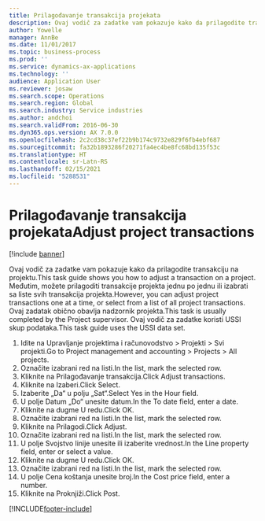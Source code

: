 ```yaml
---
title: Prilagođavanje transakcija projekata
description: Ovaj vodič za zadatke vam pokazuje kako da prilagodite transakciju na projektu.
author: Yowelle
manager: AnnBe
ms.date: 11/01/2017
ms.topic: business-process
ms.prod: ''
ms.service: dynamics-ax-applications
ms.technology: ''
audience: Application User
ms.reviewer: josaw
ms.search.scope: Operations
ms.search.region: Global
ms.search.industry: Service industries
ms.author: andchoi
ms.search.validFrom: 2016-06-30
ms.dyn365.ops.version: AX 7.0.0
ms.openlocfilehash: 2c2cd38c37ef22b9b174c9732e829f6fb4ebf687
ms.sourcegitcommit: fa32b1893286f20271fa4ec4be8fc68bd135f53c
ms.translationtype: HT
ms.contentlocale: sr-Latn-RS
ms.lasthandoff: 02/15/2021
ms.locfileid: "5288531"
---
```

# <a name="adjust-project-transactions"></a><span data-ttu-id="cf41b-103">Prilagođavanje transakcija projekata</span><span class="sxs-lookup"><span data-stu-id="cf41b-103">Adjust project transactions</span></span>

[!include [banner](../../includes/banner.md)]

<span data-ttu-id="cf41b-104">Ovaj vodič za zadatke vam pokazuje kako da prilagodite transakciju na projektu.</span><span class="sxs-lookup"><span data-stu-id="cf41b-104">This task guide shows you how to adjust a transaction on a project.</span></span> <span data-ttu-id="cf41b-105">Međutim, možete prilagoditi transakcije projekta jednu po jednu ili izabrati sa liste svih transakcija projekta.</span><span class="sxs-lookup"><span data-stu-id="cf41b-105">However, you can adjust project transactions one at a time, or select from a list of all project transactions.</span></span> <span data-ttu-id="cf41b-106">Ovaj zadatak obično obavlja nadzornik projekta.</span><span class="sxs-lookup"><span data-stu-id="cf41b-106">This task is usually completed by the Project supervisor.</span></span> <span data-ttu-id="cf41b-107">Ovaj vodič za zadatke koristi USSI skup podataka.</span><span class="sxs-lookup"><span data-stu-id="cf41b-107">This task guide uses the USSI data set.</span></span>

1. <span data-ttu-id="cf41b-108">Idite na Upravljanje projektima i računovodstvo > Projekti > Svi projekti.</span><span class="sxs-lookup"><span data-stu-id="cf41b-108">Go to Project management and accounting > Projects > All projects.</span></span> 
2. <span data-ttu-id="cf41b-109">Označite izabrani red na listi.</span><span class="sxs-lookup"><span data-stu-id="cf41b-109">In the list, mark the selected row.</span></span> 
3. <span data-ttu-id="cf41b-110">Kliknite na Prilagođavanje transakcija.</span><span class="sxs-lookup"><span data-stu-id="cf41b-110">Click Adjust transactions.</span></span> 
4. <span data-ttu-id="cf41b-111">Kliknite na Izaberi.</span><span class="sxs-lookup"><span data-stu-id="cf41b-111">Click Select.</span></span> 
5. <span data-ttu-id="cf41b-112">Izaberite „Da“ u polju „Sat“.</span><span class="sxs-lookup"><span data-stu-id="cf41b-112">Select Yes in the Hour field.</span></span> 
6. <span data-ttu-id="cf41b-113">U polje Datum „Do“ unesite datum.</span><span class="sxs-lookup"><span data-stu-id="cf41b-113">In the To date field, enter a date.</span></span> 
7. <span data-ttu-id="cf41b-114">Kliknite na dugme U redu.</span><span class="sxs-lookup"><span data-stu-id="cf41b-114">Click OK.</span></span> 
8. <span data-ttu-id="cf41b-115">Označite izabrani red na listi.</span><span class="sxs-lookup"><span data-stu-id="cf41b-115">In the list, mark the selected row.</span></span> 
9. <span data-ttu-id="cf41b-116">Kliknite na Prilagodi.</span><span class="sxs-lookup"><span data-stu-id="cf41b-116">Click Adjust.</span></span> 
10. <span data-ttu-id="cf41b-117">Označite izabrani red na listi.</span><span class="sxs-lookup"><span data-stu-id="cf41b-117">In the list, mark the selected row.</span></span> 
11. <span data-ttu-id="cf41b-118">U polje Svojstvo linije unesite ili izaberite vrednost.</span><span class="sxs-lookup"><span data-stu-id="cf41b-118">In the Line property field, enter or select a value.</span></span> 
12. <span data-ttu-id="cf41b-119">Kliknite na dugme U redu.</span><span class="sxs-lookup"><span data-stu-id="cf41b-119">Click OK.</span></span> 
13. <span data-ttu-id="cf41b-120">Označite izabrani red na listi.</span><span class="sxs-lookup"><span data-stu-id="cf41b-120">In the list, mark the selected row.</span></span> 
14. <span data-ttu-id="cf41b-121">U polje Cena koštanja unesite broj.</span><span class="sxs-lookup"><span data-stu-id="cf41b-121">In the Cost price field, enter a number.</span></span> 
15. <span data-ttu-id="cf41b-122">Kliknite na Proknjiži.</span><span class="sxs-lookup"><span data-stu-id="cf41b-122">Click Post.</span></span> 


[!INCLUDE[footer-include](../../includes/footer-banner.md)]